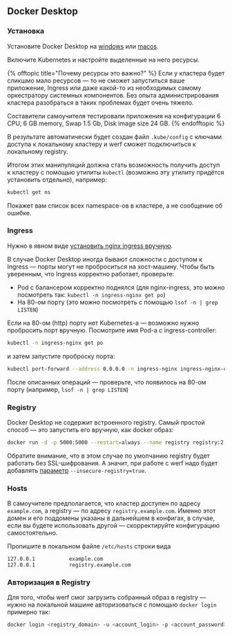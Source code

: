 ## Docker Desktop

### Установка

Установите Docker Desktop на [windows](https://docs.docker.com/docker-for-windows/install/) или [macos](https://docs.docker.com/docker-for-mac/install/).

Включите Kubernetes и настройте выделенные на него ресурсы.

{% offtopic title="Почему ресурсы это важно?" %}
Если у кластера будет сликшмо мало ресурсов — то не сможет запуститься ваше приложение, Ingress или даже какой-то из необходимых самому оркестратору системных компонентов. Без опыта администрирования кластера разобраться в таких проблемах будет очень тяжело.

Составители самоучителя тестировали приложения на конфигурации 6 CPU, 6 GB memory, Swap 1.5 Gb, Disk image size 24 GB.
{% endofftopic %}

В результате автоматически будет создан файл `.kube/config` с ключами доступа к локальному кластеру и werf сможет подключиться к локальному registry.

Итогом этих манипуляций должна стать возможность получить доступ к кластеру с помощью утилиты `kubectl` (возможно эту утилиту придётся установить отдельно), например:

```bash
kubectl get ns
```

Покажет вам список всех namespace-ов в кластере, а не сообщение об ошибке.

### Ingress

Нужно в явном виде [установить nginx ingress вручную](https://kubernetes.github.io/ingress-nginx/deploy/).

В случае Docker Desktop иногда бывают сложности с доступом к Ingress — порты могут не проброситься на хост-машину. Чтобы быть уверенным, что Ingress корректно работает, проверьте:

- Pod с балансером корректно поднялся (для nginx-ingress, это можно посмотреть так: `kubectl -n ingress-nginx get po`)
- На 80-ом порту (это можно посмотреть с помощью `lsof -n | grep LISTEN`) 

Если на 80-ом (http) порту нет Kubernetes-а — возможно нужно пробросить порт вручную. Посмотрите имя Pod-а с ingress-controller:

```bash
kubectl -n ingress-nginx get po
```

и затем запустите проброску порта:

```bash
kubectl port-forward --address 0.0.0.0 -n ingress-nginx ingress-nginx-controller-<тут_будут_буквы_цифры> 80:80
```

После описанных операций — проверьте, что появилось на 80-ом порту (например, `lsof -n | grep LISTEN`)

### Registry

Docker Desktop не содержит встроенного registry. Самый простой способ — это запустить его вручную, как docker образ:

```bash
docker run -d -p 5000:5000 --restart=always --name registry registry:2
```

Обратите внимание, что в этом случае по умолчанию registry будет работать без SSL-шифрования. А значит, при работе с werf надо будет добавлять [параметр](https://werf.io/documentation/reference/cli/werf_managed_images_add.html#options) `--insecure-registry=true`.

### Hosts

В самоучителе предполагается, что кластер доступен по адресу `example.com`, а registry — по адресу `registry.example.com`. Именно этот домен и его поддомены указаны в дальнейшем в конфигах, в случае, если вы будете использовать другой — скорректируйте конфигурацию самостоятельно.

Пропишите в локальном файле `/etc/hosts` строки вида

```
127.0.0.1           example.com
127.0.0.1           registry.example.com
```

### Авторизация в Registry

Для того, чтобы werf смог загрузить собранный образ в registry — нужно на локальной машине авторизоваться с помощью `docker login` примерно так:

```bash
docker login <registry_domain> -u <account_login> -p <account_password>
```
